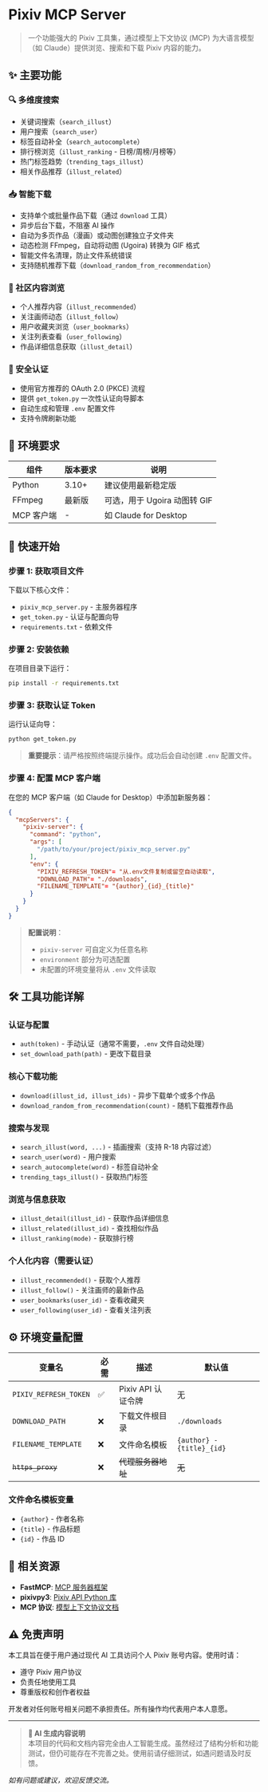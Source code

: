 # Pixiv MCP Server

> 一个功能强大的 Pixiv 工具集，通过模型上下文协议 (MCP) 为大语言模型（如 Claude）提供浏览、搜索和下载 Pixiv 内容的能力。

## ✨ 主要功能

### 🔍 多维度搜索
- 关键词搜索（`search_illust`）
- 用户搜索（`search_user`）
- 标签自动补全（`search_autocomplete`）
- 排行榜浏览（`illust_ranking` - 日榜/周榜/月榜等）
- 热门标签趋势（`trending_tags_illust`）
- 相关作品推荐（`illust_related`）

### 📥 智能下载
- 支持单个或批量作品下载（通过 `download` 工具）
- 异步后台下载，不阻塞 AI 操作
- 自动为多页作品（漫画）或动图创建独立子文件夹
- 动态检测 FFmpeg，自动将动图 (Ugoira) 转换为 GIF 格式
- 智能文件名清理，防止文件系统错误
- 支持随机推荐下载（`download_random_from_recommendation`）

### 👥 社区内容浏览
- 个人推荐内容（`illust_recommended`）
- 关注画师动态（`illust_follow`）
- 用户收藏夹浏览（`user_bookmarks`）
- 关注列表查看（`user_following`）
- 作品详细信息获取（`illust_detail`）

### 🔐 安全认证
- 使用官方推荐的 OAuth 2.0 (PKCE) 流程
- 提供 `get_token.py` 一次性认证向导脚本
- 自动生成和管理 `.env` 配置文件
- 支持令牌刷新功能

## 🔧 环境要求

| 组件 | 版本要求 | 说明 |
|------|----------|------|
| Python | 3.10+ | 建议使用最新稳定版 |
| FFmpeg | 最新版 | 可选，用于 Ugoira 动图转 GIF |
| MCP 客户端 | - | 如 Claude for Desktop |

## 🚀 快速开始

### 步骤 1: 获取项目文件

下载以下核心文件：
- `pixiv_mcp_server.py` - 主服务器程序
- `get_token.py` - 认证与配置向导
- `requirements.txt` - 依赖文件

### 步骤 2: 安装依赖

在项目目录下运行：

```bash
pip install -r requirements.txt
```

### 步骤 3: 获取认证 Token

运行认证向导：

```bash
python get_token.py
```

> **重要提示**：请严格按照终端提示操作。成功后会自动创建 `.env` 配置文件。

### 步骤 4: 配置 MCP 客户端

在您的 MCP 客户端（如 Claude for Desktop）中添加新服务器：

```json
{
  "mcpServers": {
    "pixiv-server": {
      "command": "python",
      "args": [
        "/path/to/your/project/pixiv_mcp_server.py"
      ],
      "env": {
        "PIXIV_REFRESH_TOKEN"= "从.env文件复制或留空自动读取",
        "DOWNLOAD_PATH"= "./downloads",
        "FILENAME_TEMPLATE"= "{author}_{id}_{title}"
      }
    }
  }
}
```

> **配置说明**：
> - `pixiv-server` 可自定义为任意名称
> - `environment` 部分为可选配置
> - 未配置的环境变量将从 `.env` 文件读取

## 🛠️ 工具功能详解

### 认证与配置
- `auth(token)` - 手动认证（通常不需要，`.env` 文件自动处理）
- `set_download_path(path)` - 更改下载目录

### 核心下载功能
- `download(illust_id, illust_ids)` - 异步下载单个或多个作品
- `download_random_from_recommendation(count)` - 随机下载推荐作品

### 搜索与发现
- `search_illust(word, ...)` - 插画搜索（支持 R-18 内容过滤）
- `search_user(word)` - 用户搜索
- `search_autocomplete(word)` - 标签自动补全
- `trending_tags_illust()` - 获取热门标签

### 浏览与信息获取
- `illust_detail(illust_id)` - 获取作品详细信息
- `illust_related(illust_id)` - 查找相似作品
- `illust_ranking(mode)` - 获取排行榜

### 个人化内容（需要认证）
- `illust_recommended()` - 获取个人推荐
- `illust_follow()` - 关注画师的最新作品
- `user_bookmarks(user_id)` - 查看收藏夹
- `user_following(user_id)` - 查看关注列表

## ⚙️ 环境变量配置

| 变量名 | 必需 | 描述 | 默认值 |
|--------|------|------|--------|
| `PIXIV_REFRESH_TOKEN` | ✅ | Pixiv API 认证令牌 | 无 |
| `DOWNLOAD_PATH` | ❌ | 下载文件根目录 | `./downloads` |
| `FILENAME_TEMPLATE` | ❌ | 文件命名模板 | `{author} - {title}_{id}` |
| ~~`https_proxy`~~ | ❌ | ~~代理服务器地址~~ | ~~无~~ |

### 文件命名模板变量

- `{author}` - 作者名称
- `{title}` - 作品标题
- `{id}` - 作品 ID

## 🔗 相关资源

- **FastMCP**: [MCP 服务器框架](https://github.com/jlowin/fastmcp)
- **pixivpy3**: [Pixiv API Python 库](https://github.com/upbit/pixivpy)
- **MCP 协议**: [模型上下文协议文档](https://modelcontextprotocol.io/)

## ⚠️ 免责声明

本工具旨在便于用户通过现代 AI 工具访问个人 Pixiv 账号内容。使用时请：

- 遵守 Pixiv 用户协议
- 负责任地使用工具
- 尊重版权和创作者权益

开发者对任何账号相关问题不承担责任。所有操作均代表用户本人意愿。

---

> **🤖 AI 生成内容说明**  
> 本项目的代码和文档内容完全由人工智能生成。虽然经过了结构分析和功能测试，但仍可能存在不完善之处。使用前请仔细测试，如遇问题请及时反馈。

*如有问题或建议，欢迎反馈交流。*
